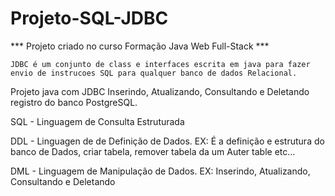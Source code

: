 # Projeto-SQL-JDBC

   *** Projeto criado no curso Formação Java Web Full-Stack ***
   
   

	JDBC é um conjunto de class e interfaces escrita em java para fazer envio de instrucoes SQL para qualquer banco de dados Relacional.
	
 Projeto java com JDBC Inserindo, Atualizando, Consultando e Deletando registro do banco PostgreSQL.
 
 SQL - Linguagem de Consulta Estruturada 
 
 DDL - Linguagen de de Definição de Dados.
 EX: É a definição e estrutura do banco de Dados, criar tabela, remover tabela da um Auter table etc...
 
 DML - Linguagem de Manipulação de Dados.
 EX: Inserindo, Atualizando, Consultando e Deletando 
